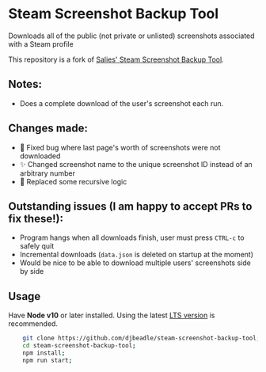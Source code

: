 # Steam Screenshot Backup Tool

Downloads all of the public (not private or unlisted) screenshots associated with a Steam profile

This repository is a fork of [Salies' Steam Screenshot Backup Tool](https://github.com/Salies/steam-screenshot-backup-tool).

## Notes:
- Does a complete download of the user's screenshot each run. 

## Changes made:
- 🐛 Fixed bug where last page's worth of screenshots were not downloaded
- ✨ Changed screenshot name to the unique screenshot ID instead of an arbitrary number
- 🎨 Replaced some recursive logic

## Outstanding issues (I am happy to accept PRs to fix these!):
- Program hangs when all downloads finish, user must press `CTRL-c` to safely quit
- Incremental downloads (`data.json` is deleted on startup at the moment)
- Would be nice to be able to download multiple users' screenshots side by side
## Usage
Have **Node v10** or later installed. Using the latest [LTS version](https://nodejs.org/en/download/) is recommended.

```bash
    git clone https://github.com/djbeadle/steam-screenshot-backup-tool; # or download the zip
    cd steam-screenshot-backup-tool;
    npm install;
    npm run start;
```